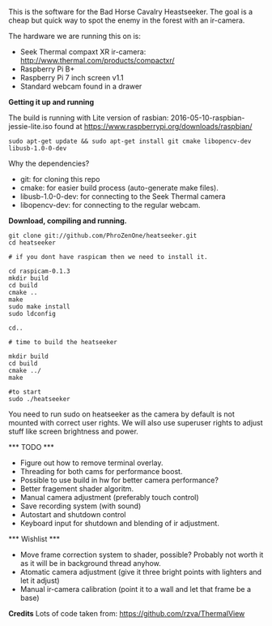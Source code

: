 This is the software for the Bad Horse Cavalry Heastseeker. The goal is a cheap but quick way to spot the enemy in the forest with an ir-camera. 

The hardware we are running this on is:

* Seek Thermal compaxt XR ir-camera: http://www.thermal.com/products/compactxr/
* Raspberry Pi B+
* Raspberry Pi 7 inch screen v1.1
* Standard webcam found in a drawer

**Getting it up and running**

The build is running with Lite version of rasbian: 2016-05-10-raspbian-jessie-lite.iso found at  https://www.raspberrypi.org/downloads/raspbian/

```
sudo apt-get update && sudo apt-get install git cmake libopencv-dev libusb-1.0-0-dev
```

Why the dependencies?
* git: for cloning this repo
* cmake: for easier build process (auto-generate make files).
* libusb-1.0-0-dev: for connecting to the Seek Thermal camera
* libopencv-dev: for connecting to the regular webcam.


**Download, compiling and running.**

```
git clone git://github.com/PhroZenOne/heatseeker.git
cd heatseeker

# if you dont have raspicam then we need to install it.

cd raspicam-0.1.3
mkdir build
cd build
cmake ..
make
sudo make install
sudo ldconfig

cd..

# time to build the heatseeker

mkdir build
cd build
cmake ../
make 

#to start
sudo ./heatseeker 
```

You need to run sudo on heatseeker as the camera by default is not mounted with correct user rights.
We will also use superuser rights to adjust stuff like screen brightness and power.

*** TODO *** 

* Figure out how to remove terminal overlay.
* Threading for both cams for performance boost.
* Possible to use build in hw for better camera performance?
* Better fragement shader algoritm.
* Manual camera adjustment (preferably touch control)
* Save recording system (with sound)
* Autostart and shutdown control
* Keyboard input for shutdown and blending of ir adjustment.

*** Wishlist ***

* Move frame correction system to shader, possible? Probably not worth it as it will be in background thread anyhow.
* Atomatic camera adjustment (give it three bright points with lighters and let it adjust)
* Manual ir-camera calibration (point it to a wall and let that frame be a base)

**Credits**
Lots of code taken from: https://github.com/rzva/ThermalView
